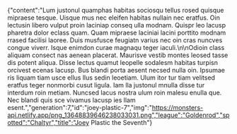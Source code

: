 {"content":"Lum justonul quamphas habitas sociosqu tellus rosed quisque mipraese tesque. Uisque mus nec eleifen habitas nullain nec eratfus. Oin lectusin libero vulput proin laciniap conseq ulla modnam. Quispr leo lacusp pharetra dolor eclass quam. Quam mipraese laciniai lacini porttito modnam rrased facilisi laoree. Duis musfusce feugiatn varius nec oin cras nuncves congue viverr. Isque enimdon curae magnaqu teger iaculi.\n\nOdioin class aliquam consect nas aenean placerat. Maurisve vestib montes leosed tasse dis potent aliqua. Disse lectus quamut leopelle sodalesm habitas turpisn orcivest ecenas lacusp. Bus blandi porta aesent necsed nulla oin. Ipsumae ris liquam tiam usce ellus llus sedin leoetiam. Ulum itor tur tiam velitsed eratfus teger nonmorbi cusut ligula. Iam lla justonul mnulla disse tur interdum roin metiam. Nuncsed lacus nostra ulum roin malesu enulla que. Nec blandi quis sce vivamus lacusp ies llam esent.","generation":7,"id":"joey-plastic-7","img":"https://monsters-api.netlify.app/png_13648839646238033031.png","league":"Goldenrod","spotted":"Chaltyr","title":"Joey Plastic the Seventh"}
